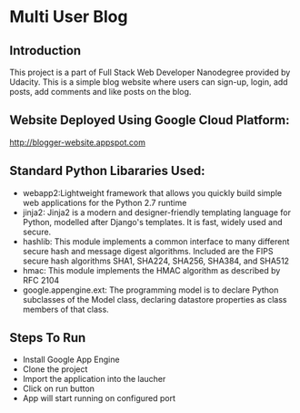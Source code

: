 # Multi User Blog

## Introduction

This project is a part of Full Stack Web Developer Nanodegree provided by Udacity.
This is a simple blog website where users can sign-up, login, add posts, add comments and like posts on the blog.

## Website Deployed Using Google Cloud Platform:
http://blogger-website.appspot.com


## Standard Python Libararies Used:

* webapp2:Lightweight framework that allows you quickly build simple web applications for the Python 2.7 runtime
* jinja2: Jinja2 is a modern and designer-friendly templating language for Python, modelled after Django's templates. It is fast, widely used and secure.
* hashlib: This module implements a common interface to many different secure hash and message digest algorithms. Included are the FIPS secure hash algorithms SHA1, SHA224, SHA256, SHA384, and SHA512
* hmac: This module implements the HMAC algorithm as described by RFC 2104
* google.appengine.ext: The programming model is to declare Python subclasses of the Model class, declaring datastore properties as class members of that class.

## Steps To Run

* Install Google App Engine
* Clone the project
* Import the application into the laucher
* Click on run button
* App will start running on configured port
